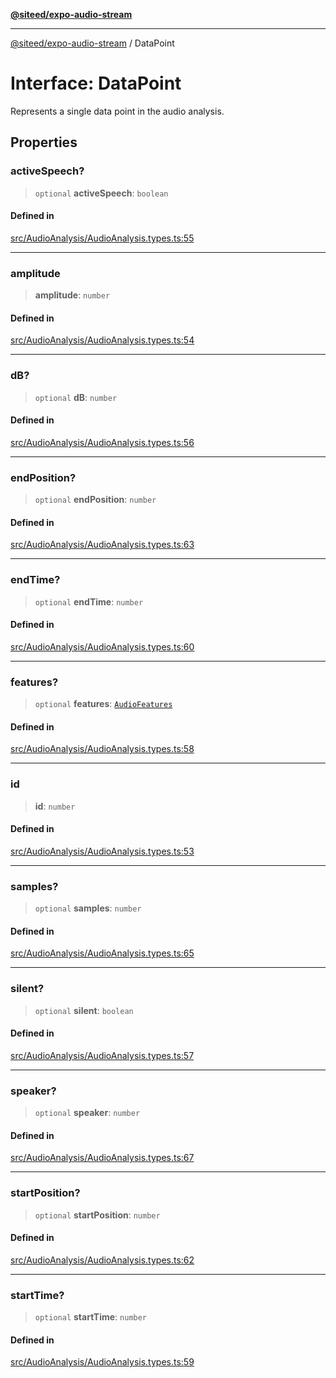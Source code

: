 [**@siteed/expo-audio-stream**](../README.md)

***

[@siteed/expo-audio-stream](../README.md) / DataPoint

# Interface: DataPoint

Represents a single data point in the audio analysis.

## Properties

### activeSpeech?

> `optional` **activeSpeech**: `boolean`

#### Defined in

[src/AudioAnalysis/AudioAnalysis.types.ts:55](https://github.com/deeeed/expo-audio-stream/blob/67c0151498a79fdb4d385168c502a8eaeb33efe1/packages/expo-audio-stream/src/AudioAnalysis/AudioAnalysis.types.ts#L55)

***

### amplitude

> **amplitude**: `number`

#### Defined in

[src/AudioAnalysis/AudioAnalysis.types.ts:54](https://github.com/deeeed/expo-audio-stream/blob/67c0151498a79fdb4d385168c502a8eaeb33efe1/packages/expo-audio-stream/src/AudioAnalysis/AudioAnalysis.types.ts#L54)

***

### dB?

> `optional` **dB**: `number`

#### Defined in

[src/AudioAnalysis/AudioAnalysis.types.ts:56](https://github.com/deeeed/expo-audio-stream/blob/67c0151498a79fdb4d385168c502a8eaeb33efe1/packages/expo-audio-stream/src/AudioAnalysis/AudioAnalysis.types.ts#L56)

***

### endPosition?

> `optional` **endPosition**: `number`

#### Defined in

[src/AudioAnalysis/AudioAnalysis.types.ts:63](https://github.com/deeeed/expo-audio-stream/blob/67c0151498a79fdb4d385168c502a8eaeb33efe1/packages/expo-audio-stream/src/AudioAnalysis/AudioAnalysis.types.ts#L63)

***

### endTime?

> `optional` **endTime**: `number`

#### Defined in

[src/AudioAnalysis/AudioAnalysis.types.ts:60](https://github.com/deeeed/expo-audio-stream/blob/67c0151498a79fdb4d385168c502a8eaeb33efe1/packages/expo-audio-stream/src/AudioAnalysis/AudioAnalysis.types.ts#L60)

***

### features?

> `optional` **features**: [`AudioFeatures`](AudioFeatures.md)

#### Defined in

[src/AudioAnalysis/AudioAnalysis.types.ts:58](https://github.com/deeeed/expo-audio-stream/blob/67c0151498a79fdb4d385168c502a8eaeb33efe1/packages/expo-audio-stream/src/AudioAnalysis/AudioAnalysis.types.ts#L58)

***

### id

> **id**: `number`

#### Defined in

[src/AudioAnalysis/AudioAnalysis.types.ts:53](https://github.com/deeeed/expo-audio-stream/blob/67c0151498a79fdb4d385168c502a8eaeb33efe1/packages/expo-audio-stream/src/AudioAnalysis/AudioAnalysis.types.ts#L53)

***

### samples?

> `optional` **samples**: `number`

#### Defined in

[src/AudioAnalysis/AudioAnalysis.types.ts:65](https://github.com/deeeed/expo-audio-stream/blob/67c0151498a79fdb4d385168c502a8eaeb33efe1/packages/expo-audio-stream/src/AudioAnalysis/AudioAnalysis.types.ts#L65)

***

### silent?

> `optional` **silent**: `boolean`

#### Defined in

[src/AudioAnalysis/AudioAnalysis.types.ts:57](https://github.com/deeeed/expo-audio-stream/blob/67c0151498a79fdb4d385168c502a8eaeb33efe1/packages/expo-audio-stream/src/AudioAnalysis/AudioAnalysis.types.ts#L57)

***

### speaker?

> `optional` **speaker**: `number`

#### Defined in

[src/AudioAnalysis/AudioAnalysis.types.ts:67](https://github.com/deeeed/expo-audio-stream/blob/67c0151498a79fdb4d385168c502a8eaeb33efe1/packages/expo-audio-stream/src/AudioAnalysis/AudioAnalysis.types.ts#L67)

***

### startPosition?

> `optional` **startPosition**: `number`

#### Defined in

[src/AudioAnalysis/AudioAnalysis.types.ts:62](https://github.com/deeeed/expo-audio-stream/blob/67c0151498a79fdb4d385168c502a8eaeb33efe1/packages/expo-audio-stream/src/AudioAnalysis/AudioAnalysis.types.ts#L62)

***

### startTime?

> `optional` **startTime**: `number`

#### Defined in

[src/AudioAnalysis/AudioAnalysis.types.ts:59](https://github.com/deeeed/expo-audio-stream/blob/67c0151498a79fdb4d385168c502a8eaeb33efe1/packages/expo-audio-stream/src/AudioAnalysis/AudioAnalysis.types.ts#L59)
